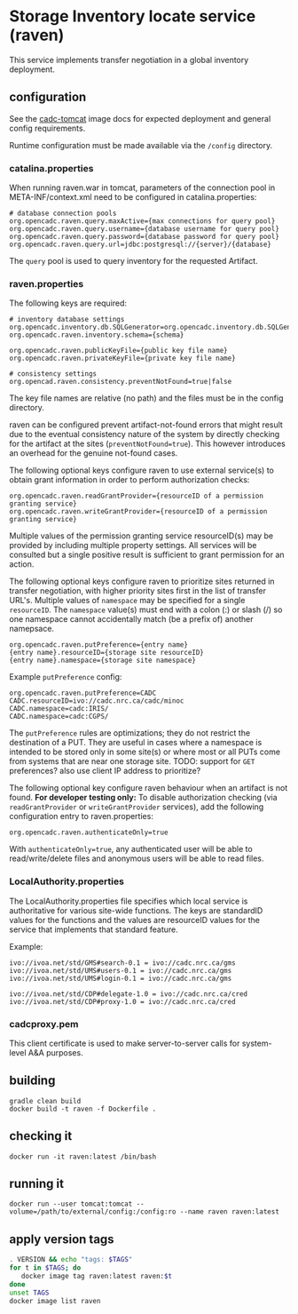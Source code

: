 # Storage Inventory locate service (raven)
This service implements transfer negotiation in a global inventory deployment.

## configuration
See the [cadc-tomcat](https://github.com/opencadc/docker-base/tree/master/cadc-tomcat) image docs 
for expected deployment and general config requirements.

Runtime configuration must be made available via the `/config` directory.

### catalina.properties
When running raven.war in tomcat, parameters of the connection pool in META-INF/context.xml need
to be configured in catalina.properties:
```
# database connection pools
org.opencadc.raven.query.maxActive={max connections for query pool}
org.opencadc.raven.query.username={database username for query pool}
org.opencadc.raven.query.password={database password for query pool}
org.opencadc.raven.query.url=jdbc:postgresql://{server}/{database}

```
The `query` pool is used to query inventory for the requested Artifact.

### raven.properties
The following keys are required:
```
# inventory database settings
org.opencadc.inventory.db.SQLGenerator=org.opencadc.inventory.db.SQLGenerator
org.opencadc.raven.inventory.schema={schema}

org.opencadc.raven.publicKeyFile={public key file name}
org.opencadc.raven.privateKeyFile={private key file name}

# consistency settings
org.opencad.raven.consistency.preventNotFound=true|false
```
The key file names are relative (no path) and the files must be in the config directory.

raven can be configured prevent artifact-not-found errors that might result due to the eventual consistency nature of
the system by directly checking for the artifact at the sites (`preventNotFound=true`). This however introduces an
overhead for the genuine not-found cases.

The following optional keys configure raven to use external service(s) to obtain grant information in order
to perform authorization checks:
```
org.opencadc.raven.readGrantProvider={resourceID of a permission granting service}
org.opencadc.raven.writeGrantProvider={resourceID of a permission granting service}
```
Multiple values of the permission granting service resourceID(s) may be provided by including multiple property 
settings. All services will be consulted but a single positive result is sufficient to grant permission for an 
action.

The following optional keys configure raven to prioritize sites returned in transfer negotiation, with higher priority
sites first in the list of transfer URL's. Multiple values of `namespace` may be specified for a single `resourceID`. 
The `namespace` value(s) must end with a colon (:) or slash (/) so one namespace cannot accidentally match (be a 
prefix of) another namepsace.

```
org.opencadc.raven.putPreference={entry name}
{entry name}.resourceID={storage site resourceID}
{entry name}.namespace={storage site namespace}
```

Example `putPreference` config:
```
org.opencadc.raven.putPreference=CADC
CADC.resourceID=ivo://cadc.nrc.ca/cadc/minoc
CADC.namespace=cadc:IRIS/
CADC.namespace=cadc:CGPS/
```

The `putPreference` rules are optimizations; they do not restrict the destination of a PUT. They are useful in cases 
where a namespace is intended to be stored only in some site(s) or where most or all PUTs come from systems that are near one 
storage site. TODO: support for `GET` preferences? also use client IP address to prioritize?

The following optional key configure raven behaviour when an artifact is not found.
**For developer testing only:** To disable authorization checking (via `readGrantProvider` or `writeGrantProvider`
services), add the following configuration entry to raven.properties:
```
org.opencadc.raven.authenticateOnly=true
```
With `authenticateOnly=true`, any authenticated user will be able to read/write/delete files and anonymous users
will be able to read files.

### LocalAuthority.properties
The LocalAuthority.properties file specifies which local service is authoritative for various site-wide functions. The keys
are standardID values for the functions and the values are resourceID values for the service that implements that standard 
feature.

Example:
```
ivo://ivoa.net/std/GMS#search-0.1 = ivo://cadc.nrc.ca/gms           
ivo://ivoa.net/std/UMS#users-0.1 = ivo://cadc.nrc.ca/gms    
ivo://ivoa.net/std/UMS#login-0.1 = ivo://cadc.nrc.ca/gms           

ivo://ivoa.net/std/CDP#delegate-1.0 = ivo://cadc.nrc.ca/cred
ivo://ivoa.net/std/CDP#proxy-1.0 = ivo://cadc.nrc.ca/cred
```

### cadcproxy.pem
This client certificate is used to make server-to-server calls for system-level A&A purposes.

## building

```
gradle clean build
docker build -t raven -f Dockerfile .
```

## checking it
```
docker run -it raven:latest /bin/bash
```

## running it
```
docker run --user tomcat:tomcat --volume=/path/to/external/config:/config:ro --name raven raven:latest
```

## apply version tags
```bash
. VERSION && echo "tags: $TAGS" 
for t in $TAGS; do
   docker image tag raven:latest raven:$t
done
unset TAGS
docker image list raven
```
